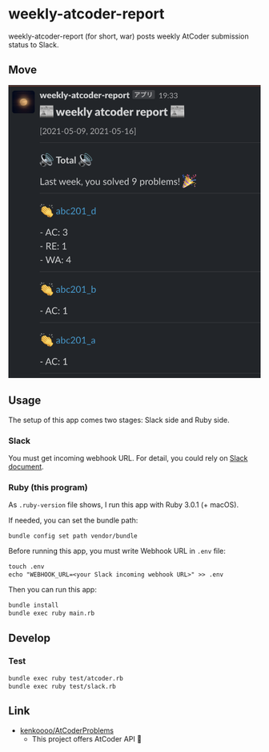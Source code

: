 # weekly-atcoder-report

weekly-atcoder-report (for short, war) posts weekly AtCoder submission status to Slack.

## Move

![app screenshot](./img/app.png)

## Usage

The setup of this app comes two stages: Slack side and Ruby side.

### Slack

You must get incoming webhook URL.
For detail, you could rely on [Slack document](https://api.slack.com/messaging/webhooks).

### Ruby (this program)

As `.ruby-version` file shows, I run this app with Ruby 3.0.1 (+ macOS).

If needed, you can set the bundle path:

```console
bundle config set path vendor/bundle
```

Before running this app, you must write Webhook URL in `.env` file:

```console
touch .env
echo "WEBHOOK_URL=<your Slack incoming webhook URL>" >> .env
```

Then you can run this app:

```console
bundle install
bundle exec ruby main.rb
```

## Develop

### Test

```console
bundle exec ruby test/atcoder.rb
bundle exec ruby test/slack.rb
```

## Link

- [kenkoooo/AtCoderProblems](https://github.com/kenkoooo/AtCoderProblems)
  - This project offers AtCoder API :tada:

